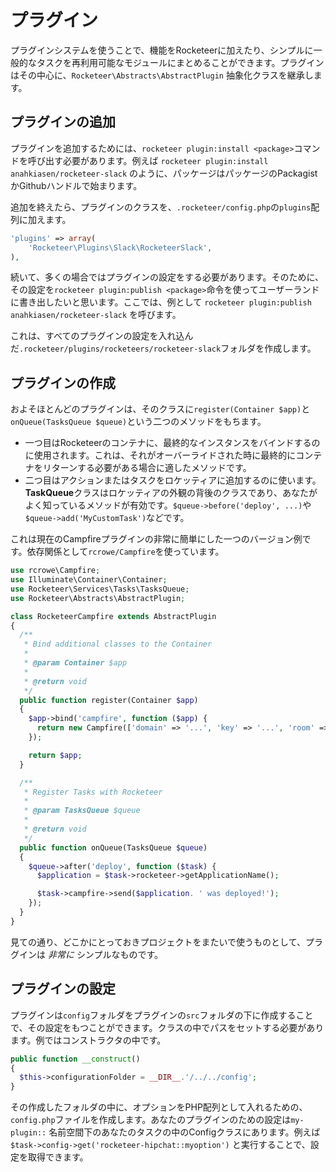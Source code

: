 # プラグイン

<!--original
# Plugins
-->

プラグインシステムを使うことで、機能をRocketeerに加えたり、シンプルに一般的なタスクを再利用可能なモジュールにまとめることができます。プラグインはその中心に、`Rocketeer\Abstracts\AbstractPlugin` 抽象化クラスを継承します。

<!--original
You can add functionalities to Rocketeer or simply bundle common tasks into reusable modules by using the plugins system. A plugin at its core is a class implementing the `Rocketeer\Abstracts\AbstractPlugin` abstract.
-->

## プラグインの追加

<!--original
## Adding a plugin
-->

プラグインを追加するためには、`rocketeer plugin:install <package>`コマンドを呼び出す必要があります。例えば `rocketeer plugin:install anahkiasen/rocketeer-slack` のように、パッケージはパッケージのPackagistかGithubハンドルで始まります。


<!--original
To add a plugin, you need to call the `rocketeer plugin:install <package>` command, per example `rocketeer plugin:install anahkiasen/rocketeer-slack`, the package being the Packagist/Github handle of the package.
-->

追加を終えたら、プラグインのクラスを、`.rocketeer/config.php`の`plugins`配列に加えます。

<!--original
Once this is done, add the plugin's class to the `plugins` array in `.rocketeer/config.php`:
-->

```php
'plugins' => array(
	'Rocketeer\Plugins\Slack\RocketeerSlack',
),
```

続いて、多くの場合ではプラグインの設定をする必要があります。そのために、その設定を`rocketeer plugin:publish <package>`命令を使ってユーザーランドに書き出したいと思います。ここでは、例として `rocketeer plugin:publish anahkiasen/rocketeer-slack` を呼びます。

<!--original
Then, in most cases you'll need to configure said plugin. For this you'll want to publish its configuration in user land via the `rocketeer plugin:publish <package>` command. Here we'll call `rocketeer plugin:publish anahkiasen/rocketeer-slack` per example.
-->

これは、すべてのプラグインの設定を入れ込んだ`.rocketeer/plugins/rocketeers/rocketeer-slack`フォルダを作成します。

<!--original
This will create the `.rocketeer/plugins/rocketeers/rocketeer-slack` folder, with all the plugin's configuration files inside.
-->


## プラグインの作成

<!--original
## Creating a plugin
-->

およそほとんどのプラグインは、そのクラスに`register(Container $app)`と`onQueue(TasksQueue $queue)`という二つのメソッドをもちます。

<!--original
There's two methods a plugin will most likely have on its class are `register(Container $app)` and `onQueue(TasksQueue $queue)`.
-->

- 一つ目はRocketeerのコンテナに、最終的なインスタンスをバインドするのに使用されます。これは、それがオーバーライドされた時に最終的にコンテナをリターンする必要がある場合に適したメソッドです。
- 二つ目はアクションまたはタスクをロケッティアに追加するのに使います。**TaskQueue**クラスはロケッティアの外観の背後のクラスであり、あなたがよく知っているメソッドが有効です。`$queue->before('deploy', ...)`や `$queue->add('MyCustomTask')`などです。

<!--original
- The first one will be used to bind eventual instances into Rocketeer's container, that is a facultative method that if overridden needs to return the Container at the end.
- The second one is used to add actions or tasks to Rocketeer : the **TasksQueue** class is the one behind the Rocketeer facade so most of the methods you're familiar with are available on it : `$queue->before('deploy', ...)`, `$queue->add('MyCustomTask')` etc.
-->

これは現在のCampfireプラグインの非常に簡単にした一つのバージョン例です。依存関係として`rcrowe/Campfire`を使っています。

<!--original
Here is an example dumbed-down version of the current Campfire plugin, using `rcrowe/Campfire` as a dependency :
-->

```php
use rcrowe\Campfire;
use Illuminate\Container\Container;
use Rocketeer\Services\Tasks\TasksQueue;
use Rocketeer\Abstracts\AbstractPlugin;

class RocketeerCampfire extends AbstractPlugin
{
  /**
   * Bind additional classes to the Container
   *
   * @param Container $app
   *
   * @return void
   */
  public function register(Container $app)
  {
    $app->bind('campfire', function ($app) {
      return new Campfire(['domain' => '...', 'key' => '...', 'room' => '...']);
    });

    return $app;
  }

  /**
   * Register Tasks with Rocketeer
   *
   * @param TasksQueue $queue
   *
   * @return void
   */
  public function onQueue(TasksQueue $queue)
  {
    $queue->after('deploy', function ($task) {
      $application = $task->rocketeer->getApplicationName();

      $task->campfire->send($application. ' was deployed!');
    });
  }
}
```

見ての通り、どこかにとっておきプロジェクトをまたいで使うものとして、プラグインは _非常に_ シンプルなものです。

<!--original
As you can see a plugin can be something _really_ simple you can save up somewhere and reuse from project to project.
-->

## プラグインの設定

<!--original
## Plugin configurations
-->

プラグインは`config`フォルダをプラグインの`src`フォルダの下に作成することで、その設定をもつことができます。クラスの中でパスをセットする必要があります。例ではコンストラクタの中です。

<!--original
Plugins can have their own configuration, by creating a `config` folder in your plugin's `src` folder. You'll need to set the path to it on your class, in the constructor per example :
-->

```php
public function __construct()
{
  $this->configurationFolder = __DIR__.'/../../config';
}
```

その作成したフォルダの中に、オプションをPHP配列として入れるための、`config.php`ファイルを作成します。あなたのプラグインのための設定は`my-plugin::` 名前空間下のあなたのタスクの中のConfigクラスにあります。例えば  `$task->config->get('rocketeer-hipchat::myoption')` と実行することで、設定を取得できます。

<!--original
In that folder you can then create a `config.php` file to put your options as a PHP array. The configuration for your plugin will then be available via the Config class in your tasks, under the `my-plugin::` namespace, per example if your class is `RocketeerHipchat`, you'll get the configuration by doing `$task->config->get('rocketeer-hipchat::myoption')`.
-->
